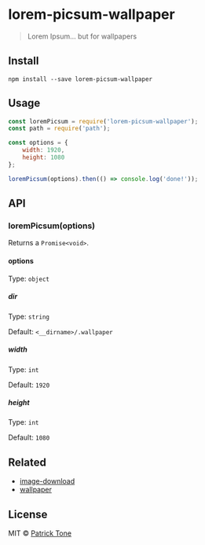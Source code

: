 # lorem-picsum-wallpaper

> Lorem Ipsum... but for wallpapers

## Install

```
npm install --save lorem-picsum-wallpaper
```

## Usage

```js
const loremPicsum = require('lorem-picsum-wallpaper');
const path = require('path');

const options = {
    width: 1920,
    height: 1080
};

loremPicsum(options).then(() => console.log('done!'));
```

## API

### loremPicsum(options)

Returns a `Promise<void>`.

#### options

Type: `object`

##### dir

Type: `string`

Default: `<__dirname>/.wallpaper`

##### width

Type: `int`

Default: `1920`

##### height

Type: `int`

Default: `1080`

## Related

- [image-download](https://github.com/the-pat/image-download)
- [wallpaper](https://github.com/sindresorhus/wallpaper)

## License

MIT © [Patrick Tone](https://patrickt.one)